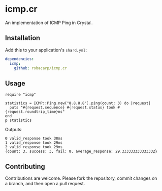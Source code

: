 # icmp.cr

An implementation of ICMP Ping in Crystal.

## Installation

Add this to your application's `shard.yml`:

```yaml
dependencies:
  icmp:
    github: robacarp/icmp.cr
```

## Usage

```crystal
require "icmp"

statistics = ICMP::Ping.new("8.8.8.8").ping(count: 3) do |request|
  puts "#{request.sequence} #{request.status} took #{request.roundtrip_time}ms"
end
p statistics
```

Outputs:
```
0 valid_response took 30ms
1 valid_response took 29ms
2 valid_response took 29ms
{count: 3, success: 3, fail: 0, average_response: 29.333333333333332}
```

## Contributing

Contributions are welcome. Please fork the repository, commit changes on a branch, and then open a pull request.
